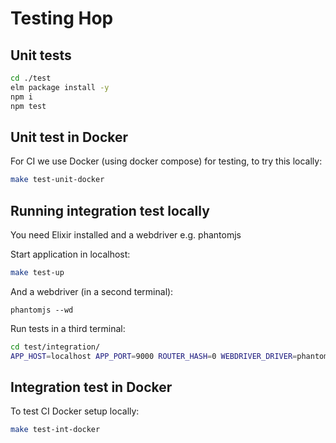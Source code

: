 # Testing Hop

## Unit tests

```bash
cd ./test
elm package install -y
npm i
npm test
```

## Unit test in Docker

For CI we use Docker (using docker compose) for testing, to try this locally:

```bash
make test-unit-docker
```

## Running integration test locally

You need Elixir installed and a webdriver e.g. phantomjs

Start application in localhost:

```bash
make test-up
```

And a webdriver (in a second terminal):

```
phantomjs --wd
```

Run tests in a third terminal:

```bash
cd test/integration/
APP_HOST=localhost APP_PORT=9000 ROUTER_HASH=0 WEBDRIVER_DRIVER=phantomjs mix test
```

## Integration test in Docker

To test CI Docker setup locally:

```bash
make test-int-docker
```
